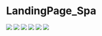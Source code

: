 # LandingPage_Spa

<img src="img/spa1.png">

<img src="img/spa2.png">

<img src="img/spa3.png">

<img src="img/spa4.png">

<img src="img/spa5.png">

<img src="img/spa6.png">
